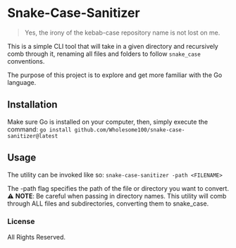 # Snake-Case-Sanitizer
> Yes, the irony of the kebab-case repository name is not lost on me.

This is a simple CLI tool that will take in a given directory and recursively comb through it,
renaming all files and folders to follow `snake_case` conventions. 

The purpose of this project is to explore and get more familiar with the Go language.

## Installation
Make sure Go is installed on your computer, then, simply execute the command:
`go install github.com/Wholesome100/snake-case-sanitizer@latest`

## Usage
The utility can be invoked like so:
`snake-case-sanitizer -path <FILENAME>`

The -path flag specifies the path of the file or directory you want to convert.
⚠️ **NOTE**: Be careful when passing in directory names. This utility will comb through ALL files and subdirectories, converting them to snake_case.

### License
All Rights Reserved.
